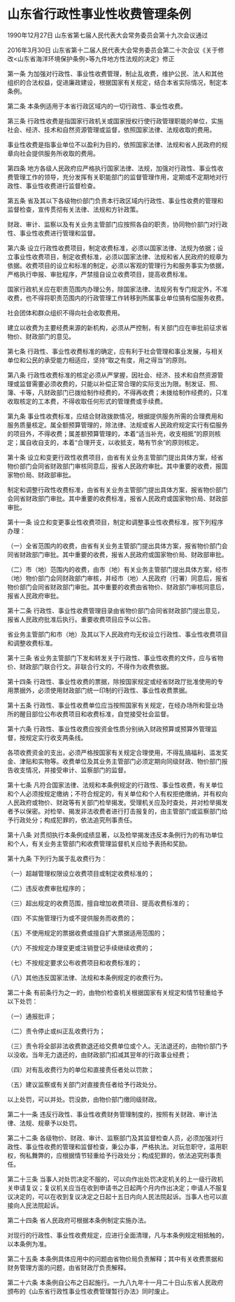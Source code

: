 # 山东省行政性事业性收费管理条例

1990年12月27日 山东省第七届人民代表大会常务委员会第十九次会议通过

2016年3月30日 山东省第十二届人民代表大会常务委员会第二十次会议《关于修改<山东省海洋环境保护条例>等九件地方性法规的决定》修正

<!-- INFO END -->

第一条 为加强对行政性、事业性收费管理，制止乱收费，维护公民、法人和其他组织的合法权益，促进廉政建设，根据国家有关规定，结合本省实际情况，制定本条例。

第二条 本条例适用于本省行政区域内的一切行政性、事业性收费。

第三条 行政性收费是指国家行政机关或国家授权行使行政管理职能的单位，实施社会、经济、技术和自然资源管理或监督，依照国家法律、法规收取的费用。

事业性收费是指事业单位不以盈利为目的，依照国家法律、法规和省人民政府的规章向社会提供服务所收取的费用。

第四条 地方各级人民政府应严格执行国家法律、法规，加强对行政性、事业性收费管理工作的领导，充分发挥有关职能部门的监督管理作用，定期或不定期地对行政性、事业性收费进行监督检查。

第五条 省及其以下各级物价部门负责本行政区域内行政性、事业性收费的管理和监督检查，宣传贯彻有关法律、法规和方针政策。

财政、审计、监察以及有关业务主管部门应按照各自的职责，协同物价部门对行政性、事业性收费进行管理和监督。

第六条 设立行政性收费项目，制定收费标准，必须以国家法律、法规为依据；设立事业性收费项目，制定收费标准，必须以国家法律、法规和省人民政府的规章为依据。收费项目的设立和标准的制定，必须以客观的管理行为和服务事实为依据，严格执行申报、审批程序，严禁擅自设立收费项目，提高收费标准。

国家行政机关应在职责范围内办理公务，除国家法律、法规另有专门规定外，不准收费，也不得将职责范围内的行政管理工作转移到所属事业单位搞有偿服务收费。

社会团体和群众组织不得向社会收取费用。

建立以收费为主要经费来源的新机构，必须从严控制，有关部门应在审批前征求省物价、财政部门的意见。

第七条 行政性、事业性收费标准的确定，应有利于社会管理和事业发展，与相关单位和公民的承受能力相适应，坚持“取之有度，用之得当”的原则。

第八条 行政性收费标准的核定必须从严掌握，因社会、经济、技术和自然资源管理或监督需要必须收费的，只能以补偿正常合理的实际支出为限。制发证、照、簿、卡等，凡财政部门已拨给制作经费的，不得再收费；未拨给制作经费的，只准收取核定的工本费，不得收取任何形式的管理费或手续费。

第九条 事业性收费标准，应结合财政拨款情况，根据提供服务所需的合理费用和服务质量核定。属全额预算管理的，除法律、法规或省人民政府规定实行有偿服务的项目外，不得收费；属差额预算管理的，本着“适当补充，收支相抵”的原则核定；属自收自支的，本着“合理开支，以收抵支，略有节余”的原则核定。

第十条 设立和变更行政性收费项目，由省有关业务主管部门提出具体方案，经省物价部门会同省财政部门审核同意后，报省人民政府审批。其中重要的收费，报国家物价局、财政部审批。

制定和调整行政性收费标准，由省有关业务主管部门提出具体方案，报省物价部门会同省财政部门审批。其中重要的收费标准，报省人民政府或国家物价局、财政部审批。

第十一条 设立和变更事业性收费项目，制定和调整事业性收费标准，按下列程序办理：

（一）全省范围内的收费，由省有关业务主管部门提出具体方案，报省物价部门会同省财政部门审批。其中重要的收费，报省人民政府或国家物价局、财政部审批。

（二）市（地）范围内的收费，由市（地）有关业务主管部门提出具体方案，经市（地）物价部门会同财政部门审核，并经市（地）人民政府（行署）同意后，报省物价部门会同省财政部门审批。其中重要的收费由省物价、财政部门审核同意后，报省人民政府审批。

第十二条 行政性、事业性收费管理目录由省物价部门会同省财政部门提出意见，报省人民政府批准后执行。重要收费项目应予以公告。

省业务主管部门和市（地）及其以下人民政府均无权设立行政性、事业性收费项目和调整收费标准。

第十三条 省业务主管部门下发和转发关于行政性、事业性收费的文件，应与省物价、财政部门联合行文。非联合行文的，不得作为收费依据。

第十四条 行政性、事业性收费的票据，除按国家规定或经省财政厅批准使用的专用票据外，必须使用财政部门统一印制的行政性、事业性收费票据。

第十五条 行政性、事业性收费单位应当按照国家有关规定，在经办场所和营业场所的醒目部位公布收费项目和收费标准，自觉接受社会监督。

第十六条 行政性、事业性收费应按资金性质分别纳入财政预算或预算外管理监督，按规定实行收支两条线。

各项收费资金的支出，必须严格按国家有关规定合理使用，不得乱搞福利、滥发奖金、津贴和实物等。收费单位及其业务主管部门必须定期向同级财政、物价部门报告收支情况，并接受审计、监察部门的监督。

第十七条 凡符合国家法律、法规和本条例规定的行政性、事业性收费，有关单位和个人必须按规定缴纳；不符合规定的，有关单位和个人有权拒绝缴纳，并有权向人民政府或物价、财政等有关部门检举揭发。受理机关应及时查处，并对检举揭发者予以保密。对检举、揭发非法收费者进行打击报复的，由主管部门或监察部门给予行政处分；构成犯罪的，依法追究刑事责任。

第十八条 对贯彻执行本条例成绩显著，以及检举揭发违反本条例行为的有功单位和个人，有关业务主管部门和收费管理监督机关应给予表扬和奖励。

第十九条 下列行为属于乱收费行为：

（一）超越管理权限设立收费项目或制定收费标准的；

（二）违反收费审批程序的；

（三）超出规定的收费范围，擅自增加收费项目、提高收费标准的；

（四）不实施管理行为或不提供服务而收费的；

（五）不使用规定的票据收费或擅自扩大票据适用范围的；

（六）不按规定办理变更或注销登记手续继续收费的；

（七）不按规定要求公布收费项目和收费标准的；

（八）其他违反国家法律、法规和本条例规定的收费行为。

第二十条 有前条行为之一的，由物价检查机关根据国家有关规定和情节轻重给予以下处罚：

（一）通报批评；

（二）责令停止或纠正乱收费行为；

（三）责令将全部非法收费款退还给交费单位或个人。无法退还的，由物价部门予以没收。当年无力退还的，由财政部门扣减其翌年的行政事业经费；

（四）对有乱收费行为的单位和直接责任者处以罚款；

（五）建议监察或有关部门对直接责任者给予行政处分。

以上处罚，可以并处。罚没款，由物价部门缴同级财政。

第二十一条 违反行政性、事业性收费财务管理制度的，按照有关财政、审计法律、法规、规章予以处罚。

第二十二条 各级物价、财政、审计、监察部门及其监督检查人员，必须加强对行政性、事业性收费的管理和监督检查，秉公办事，严格执法。对玩忽职守，滥用职权，徇私舞弊的，应根据情节轻重给予行政处分；构成犯罪的，依法追究刑事责任。

第二十三条 当事人对处罚决定不服的，可以向作出处罚决定机关的上一级行政机关申请复议；复议机关应当在收到申请书之日起两个月内作出决定；申请人不服复议决定的，可以在收到复议决定之日起十五日内向人民法院起诉。当事人也可以直接向人民法院起诉。

第二十四条 省人民政府可根据本条例制定实施办法。

对现行的行政性、事业性收费规定，应进行全面清理，凡与本条例规定相抵触的，以本条例为准。

第二十五条 本条例具体应用中的问题由省物价局负责解释；其中有关收费票据和财务管理方面的问题，由省财政厅负责解释。

第二十六条 本条例自公布之日起施行。一九八九年十一月二十日山东省人民政府颁布的《山东省行政性事业性收费管理暂行办法》同时废止。